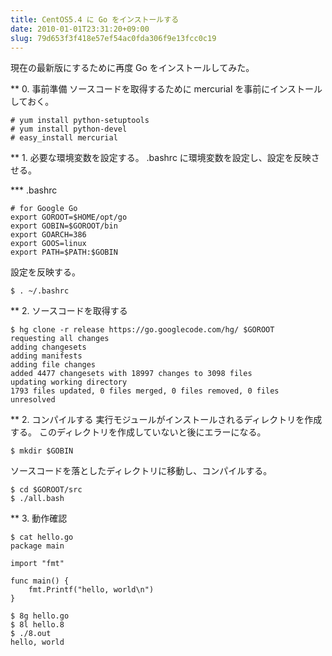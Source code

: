 ```yaml
---
title: CentOS5.4 に Go をインストールする
date: 2010-01-01T23:31:20+09:00
slug: 79d653f3f418e57ef54ac0fda306f9e13fcc0c19
---
```


現在の最新版にするために再度 Go をインストールしてみた。

** 0. 事前準備
ソースコードを取得するために mercurial を事前にインストールしておく。

```
# yum install python-setuptools
# yum install python-devel
# easy_install mercurial
```

** 1. 必要な環境変数を設定する。
.bashrc に環境変数を設定し、設定を反映させる。

*** .bashrc
```
# for Google Go
export GOROOT=$HOME/opt/go
export GOBIN=$GOROOT/bin
export GOARCH=386
export GOOS=linux
export PATH=$PATH:$GOBIN
```

設定を反映する。
```
$ . ~/.bashrc
```

** 2. ソースコードを取得する

```
$ hg clone -r release https://go.googlecode.com/hg/ $GOROOT
requesting all changes
adding changesets
adding manifests
adding file changes
added 4477 changesets with 18997 changes to 3098 files
updating working directory
1793 files updated, 0 files merged, 0 files removed, 0 files unresolved
```

** 2. コンパイルする
実行モジュールがインストールされるディレクトリを作成する。
このディレクトリを作成していないと後にエラーになる。

```
$ mkdir $GOBIN
```

ソースコードを落としたディレクトリに移動し、コンパイルする。
```
$ cd $GOROOT/src
$ ./all.bash
```

** 3. 動作確認

```
$ cat hello.go
package main

import "fmt"

func main() {
    fmt.Printf("hello, world\n")
}

$ 8g hello.go
$ 8l hello.8
$ ./8.out
hello, world
```
